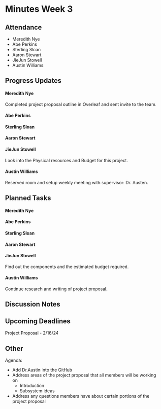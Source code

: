 # Minutes Week 3

## Attendance
   - Meredith Nye
   - Abe Perkins
   - Sterling Sloan
   - Aaron Stewart
   - JieJun Stowell
   - Austin Williams

## Progress Updates
#### Meredith Nye
Completed project proposal outline in Overleaf and sent invite to the team.
#### Abe Perkins
#### Sterling Sloan
#### Aaron Stewart
#### JieJun Stowell
Look into the Physical resources and Budget for this project.
#### Austin Williams
Reserved room and setup weekly meeting with supervisor: Dr. Austen.

## Planned Tasks
#### Meredith Nye
#### Abe Perkins
#### Sterling Sloan
#### Aaron Stewart
#### JieJun Stowell
Find out the components and the estimated budget required.
#### Austin Williams
Continue research and writing of project proposal.

## Discussion Notes

## Upcoming Deadlines
Project Proposal - 2/16/24

## Other
Agenda:
  - Add Dr.Austin into the GitHub
  - Address areas of the project proposal that all members will be working on
      - Introduction
      - Subsystem ideas
  - Address any questions members have about certain portions of the project proposal
